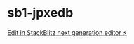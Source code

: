 # sb1-jpxedb

[Edit in StackBlitz next generation editor ⚡️](https://stackblitz.com/~/github.com/vovakirdan/sb1-jpxedb)